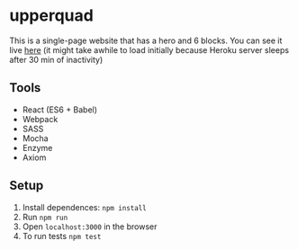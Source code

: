 # upperquad
This is a single-page website that has a hero and 6 blocks. You can see it live [here](https://upperquad.herokuapp.com) (it might take awhile to load initially because Heroku server sleeps after 30 min of inactivity)
## Tools
* React (ES6 + Babel)
* Webpack
* SASS
* Mocha
* Enzyme
* Axiom
## Setup
1. Install dependences: `npm install`
2. Run `npm run`
3. Open `localhost:3000` in the browser
4. To run tests `npm test`
